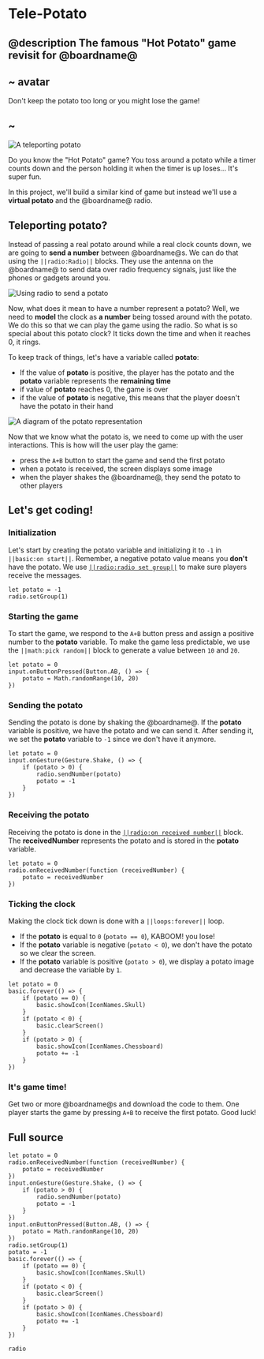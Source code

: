 # Tele-Potato

## @description The famous "Hot Potato" game revisit for @boardname@

## ~ avatar

Don't keep the potato too long or you might lose the game!

## ~

![A teleporting potato](/static/mb/projects/tele-potato.png)

Do you know the "Hot Potato" game? You toss around a potato while a timer counts down and the person holding it when the timer is up loses... It's super fun.

In this project, we'll build a similar kind of game but instead we'll use a **virtual potato** and the @boardname@ radio.

## Teleporting potato?

Instead of passing a real potato around while a real clock counts down, we are going to **send a number** between @boardname@s. We can do that using the `||radio:Radio||` blocks. They use the antenna on the @boardname@ to send data over radio frequency signals, just like the phones or gadgets around you.

![Using radio to send a potato](/static/mb/projects/tele-potato/radio-potato.jpg)

Now, what does it mean to have a number represent a potato? Well, we need to **model** the clock as **a number** being tossed around with the potato. We do this so that we can play the game using the radio. So what is so special about this potato clock? It ticks down the time and when it reaches 0, it rings.

To keep track of things, let's have a variable called **potato**:

* If the value of **potato** is positive, the player has the potato and the **potato** variable represents the **remaining time**
* if value of **potato** reaches 0, the game is over
* if the value of **potato** is negative, this means that the player doesn't have the potato in their hand

![A diagram of the potato representation](/static/mb/projects/tele-potato/model.jpg)

Now that we know what the potato is, we need to come up with the user interactions. This is how will the user play the game:

* press the `A+B` button to start the game and send the first potato
* when a potato is received, the screen displays some image
* when the player shakes the @boardname@, they send the potato to other players

## Let's get coding!

### Initialization

Let's start by creating the potato variable and initializing it to `-1` in `||basic:on start||`. Remember, a negative potato value means you **don't** have the potato. We use [`||radio:radio set group||`](/reference/radio/set-group) to make sure players receive the messages.

```blocks
let potato = -1
radio.setGroup(1)
```

### Starting the game

To start the game, we respond to the `A+B` button press and assign a positive number to the **potato** variable. To make the game less predictable, we use the `||math:pick random||` block to generate a value between `10` and `20`.

```blocks
let potato = 0
input.onButtonPressed(Button.AB, () => {
    potato = Math.randomRange(10, 20)
})
```

### Sending the potato

Sending the potato is done by shaking the @boardname@. If the **potato** variable is positive, we have the potato and we can send it. After sending it, we set the **potato** variable to `-1` since we don't have it anymore.

```blocks
let potato = 0
input.onGesture(Gesture.Shake, () => {
    if (potato > 0) {
        radio.sendNumber(potato)
        potato = -1
    }
})
```

### Receiving the potato

Receiving the potato is done in the [`||radio:on received number||`](/reference/radio/on-received-number) block. The **receivedNumber** represents the potato and is stored in the **potato** variable.

```blocks
let potato = 0
radio.onReceivedNumber(function (receivedNumber) {
    potato = receivedNumber
})
```

### Ticking the clock

Making the clock tick down is done with a `||loops:forever||` loop.

* If the **potato** is equal to `0` (`potato == 0`), KABOOM! you lose!
* If the **potato** variable is negative (`potato < 0`), we don't have the potato so we clear the screen.
* If the **potato** variable is positive (`potato > 0`), we display a potato image and decrease the variable by `1`.

```blocks
let potato = 0
basic.forever(() => {
    if (potato == 0) {
        basic.showIcon(IconNames.Skull)
    }
    if (potato < 0) {
        basic.clearScreen()
    }
    if (potato > 0) {
        basic.showIcon(IconNames.Chessboard)
        potato += -1
    }
})
```

### It's game time!

Get two or more @boardname@s and download the code to them. One player starts the game by pressing `A+B` to receive the first potato. Good luck!

## Full source

```blocks
let potato = 0
radio.onReceivedNumber(function (receivedNumber) {
    potato = receivedNumber
})
input.onGesture(Gesture.Shake, () => {
    if (potato > 0) {
        radio.sendNumber(potato)
        potato = -1
    }
})
input.onButtonPressed(Button.AB, () => {
    potato = Math.randomRange(10, 20)
})
radio.setGroup(1)
potato = -1
basic.forever(() => {
    if (potato == 0) {
        basic.showIcon(IconNames.Skull)
    }
    if (potato < 0) {
        basic.clearScreen()
    }
    if (potato > 0) {
        basic.showIcon(IconNames.Chessboard)
        potato += -1
    }
})
```

```package
radio
```